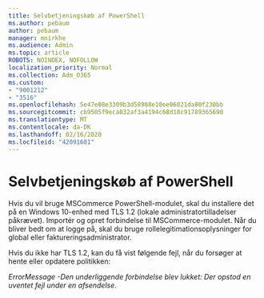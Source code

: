 ```yaml
---
title: Selvbetjeningskøb af PowerShell
ms.author: pebaum
author: pebaum
manager: mnirkhe
ms.audience: Admin
ms.topic: article
ROBOTS: NOINDEX, NOFOLLOW
localization_priority: Normal
ms.collection: Adm_O365
ms.custom:
- "9001212"
- "3516"
ms.openlocfilehash: 5e47e08e3309b3d58908e10ee06021da00f230bb
ms.sourcegitcommit: cb9505f9eca032af3a4194c68d18c91789365690
ms.translationtype: MT
ms.contentlocale: da-DK
ms.lasthandoff: 02/16/2020
ms.locfileid: "42091681"
---
```

# <a name="self-service-purchase-of-powershell"></a>Selvbetjeningskøb af PowerShell

Hvis du vil bruge MSCommerce PowerShell-modulet, skal du installere det på en Windows 10-enhed med TLS 1.2 (lokale administratortilladelser påkrævet).  Importér og opret forbindelse til MSCommerce-modulet.  Når du bliver bedt om at logge på, skal du bruge rollelegitimationsoplysninger for global eller faktureringsadministrator.  

Hvis du ikke har TLS 1.2, kan du få vist følgende fejl, når du forsøger at hente eller opdatere politikken:

*ErrorMessage -Den underliggende forbindelse blev lukket: Der opstod en uventet fejl under en afsendelse*.



